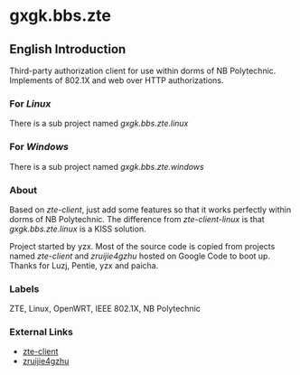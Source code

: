 # gxgk.bbs.zte
## English Introduction
Third-party authorization client for use within dorms of NB Polytechnic. Implements of 802.1X and web over HTTP authorizations.

### For *Linux*
There is a sub project named *gxgk.bbs.zte.linux*

### For *Windows*
There is a sub project named *gxgk.bbs.zte.windows*

### About
Based on *zte-client*, just add some features so that it works perfectly within dorms of NB Polytechnic. The difference from *zte-client-linux* is that *gxgk.bbs.zte.linux* is a KISS solution.

Project started by yzx. Most of the source code is copied from projects named *zte-client* and *zruijie4gzhu* hosted on Google Code to boot up. Thanks for Luzj, Pentie, yzx and paicha.

### Labels
ZTE, Linux, OpenWRT, IEEE 802.1X, NB Polytechnic

### External Links
* [zte-client](http://code.google.com/p/zte-client/)
* [zruijie4gzhu](https://code.google.com/p/zruijie4gzhu/)
